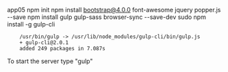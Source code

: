 app05
npm init
npm install bootstrap@4.0.0 font-awesome jquery popper.js --save
npm install gulp gulp-sass browser-sync --save-dev
sudo npm install -g gulp-cli

        /usr/bin/gulp -> /usr/lib/node_modules/gulp-cli/bin/gulp.js
        + gulp-cli@2.0.1
        added 249 packages in 7.087s


To start the server type "gulp"
